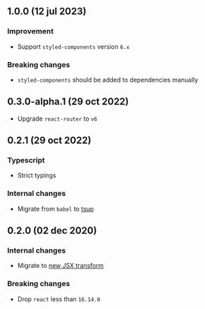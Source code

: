 ## 1.0.0 (12 jul 2023)

### Improvement

* Support `styled-components` version `6.x`

### Breaking changes

* `styled-components` should be added to dependencies manually

## 0.3.0-alpha.1 (29 oct 2022)

* Upgrade `react-router` to `v6`

## 0.2.1 (29 oct 2022)

### Typescript

* Strict typings

### Internal changes

* Migrate from `babel` to [tsup](https://tsup.egoist.dev/)

## 0.2.0 (02 dec 2020)

### Internal changes

- Migrate to [new JSX transform](https://reactjs.org/blog/2020/09/22/introducing-the-new-jsx-transform.html)

### Breaking changes

- Drop `react` less than `16.14.0`
